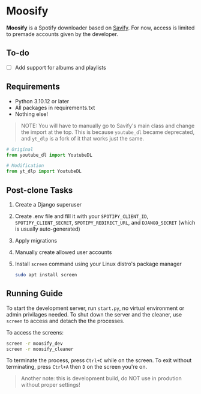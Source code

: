 # Moosify

**Moosify** is a Spotify downloader based on [Savify](https://github.com/LaurenceRawlings/savify). For now, access is limited to premade accounts given by the developer.

## To-do

* [ ] Add support for albums and playlists

## Requirements

* Python 3.10.12 or later
* All packages in requirements.txt
* Nothing else!

> NOTE: You will have to manually go to Savify's main class and change the import at the top. This is because `youtube_dl` became deprecated, and `yt_dlp` is a fork of it that works just the same.

```python
# Original
from youtube_dl import YoutubeDL

# Modification
from yt_dlp import YoutubeDL
```

## Post-clone Tasks

1. Create a Django superuser
2. Create .env file and fill it with your `SPOTIPY_CLIENT_ID`, `SPOTIPY_CLIENT_SECRET`, `SPOTIPY_REDIRECT_URL`, and `DJANGO_SECRET` (which is usually auto-generated)
3. Apply migrations
4. Manually create allowed user accounts
5. Install `screen` command using your Linux distro's package manager

   ```bash
   sudo apt install screen
   ```

## Running Guide

To start the development server, run `start.py`, no virtual environment or admin privilages needed. To shut down the server and the cleaner, use `screen` to access and detach the the processes.

To access the screens:

```bash
screen -r moosify_dev
screen -r moosify_cleaner
```

To terminate the process, press `Ctrl+C` while on the screen. To exit without terminating, press `Ctrl+A` then `D` on the screen you're on.

> Another note: this is development build, do NOT use in prodution without proper settings!
